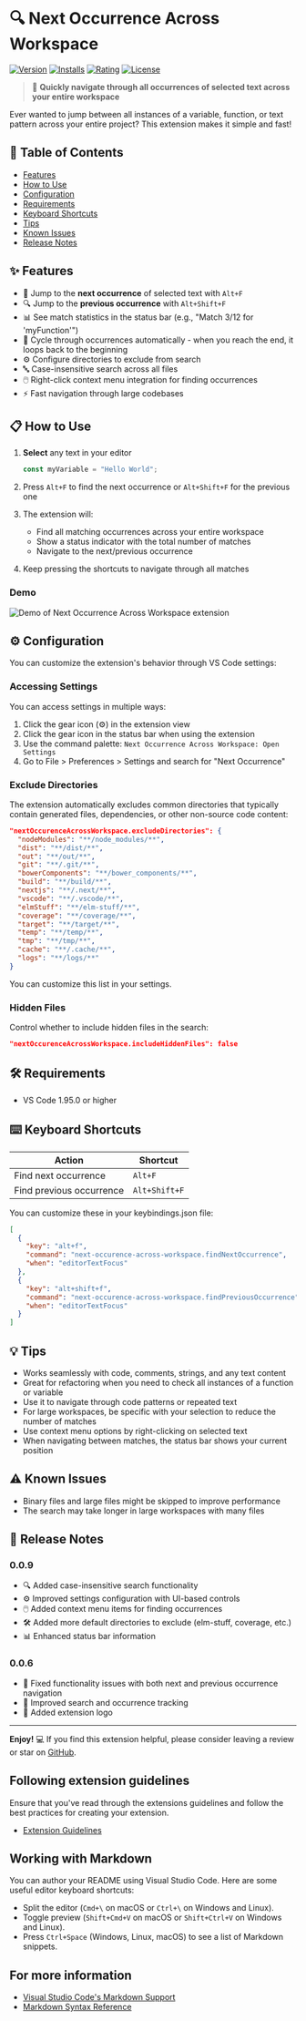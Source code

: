 # 🔍 Next Occurrence Across Workspace

[![Version](https://img.shields.io/visual-studio-marketplace/v/charlontank.next-occurence-across-workspace)](https://marketplace.visualstudio.com/items?itemName=charlontank.next-occurence-across-workspace)
[![Installs](https://img.shields.io/visual-studio-marketplace/i/charlontank.next-occurence-across-workspace)](https://marketplace.visualstudio.com/items?itemName=charlontank.next-occurence-across-workspace)
[![Rating](https://img.shields.io/visual-studio-marketplace/stars/charlontank.next-occurence-across-workspace)](https://marketplace.visualstudio.com/items?itemName=charlontank.next-occurence-across-workspace&ssr=false#review-details)
[![License](https://img.shields.io/github/license/CharlonTank/next-occurrence-across-workspace)](https://github.com/CharlonTank/next-occurrence-across-workspace/blob/master/LICENSE)

> 🚀 **Quickly navigate through all occurrences of selected text across your entire workspace**

Ever wanted to jump between all instances of a variable, function, or text pattern across your entire project? This extension makes it simple and fast!

## 📑 Table of Contents

- [Features](#-features)
- [How to Use](#-how-to-use)
- [Configuration](#-configuration)
- [Requirements](#-requirements)
- [Keyboard Shortcuts](#-keyboard-shortcuts)
- [Tips](#-tips)
- [Known Issues](#-known-issues)
- [Release Notes](#-release-notes)

## ✨ Features

- 🔎 Jump to the **next occurrence** of selected text with `Alt+F`
- 🔍 Jump to the **previous occurrence** with `Alt+Shift+F`
- 📊 See match statistics in the status bar (e.g., "Match 3/12 for 'myFunction'")
- 🔄 Cycle through occurrences automatically - when you reach the end, it loops back to the beginning
- ⚙️ Configure directories to exclude from search
- 🔤 Case-insensitive search across all files
- 🖱️ Right-click context menu integration for finding occurrences
- ⚡ Fast navigation through large codebases

## 📋 How to Use

1. **Select** any text in your editor

   ```js
   const myVariable = "Hello World";
   ```

2. Press `Alt+F` to find the next occurrence or `Alt+Shift+F` for the previous one

3. The extension will:
   - Find all matching occurrences across your entire workspace
   - Show a status indicator with the total number of matches
   - Navigate to the next/previous occurrence

4. Keep pressing the shortcuts to navigate through all matches

### Demo

![Demo of Next Occurrence Across Workspace extension](show.gif)

## ⚙️ Configuration

You can customize the extension's behavior through VS Code settings:

### Accessing Settings

You can access settings in multiple ways:

1. Click the gear icon (⚙️) in the extension view
2. Click the gear icon in the status bar when using the extension
3. Use the command palette: `Next Occurrence Across Workspace: Open Settings`
4. Go to File > Preferences > Settings and search for "Next Occurrence"

### Exclude Directories

The extension automatically excludes common directories that typically contain generated files, dependencies, or other non-source code content:

```json
"nextOccurenceAcrossWorkspace.excludeDirectories": {
  "nodeModules": "**/node_modules/**",
  "dist": "**/dist/**",
  "out": "**/out/**",
  "git": "**/.git/**",
  "bowerComponents": "**/bower_components/**",
  "build": "**/build/**",
  "nextjs": "**/.next/**",
  "vscode": "**/.vscode/**",
  "elmStuff": "**/elm-stuff/**",
  "coverage": "**/coverage/**",
  "target": "**/target/**",
  "temp": "**/temp/**",
  "tmp": "**/tmp/**",
  "cache": "**/.cache/**",
  "logs": "**/logs/**"
}
```

You can customize this list in your settings.

### Hidden Files

Control whether to include hidden files in the search:

```json
"nextOccurenceAcrossWorkspace.includeHiddenFiles": false
```

## 🛠️ Requirements

- VS Code 1.95.0 or higher

## ⌨️ Keyboard Shortcuts

| Action | Shortcut |
|--------|----------|
| Find next occurrence | `Alt+F` |
| Find previous occurrence | `Alt+Shift+F` |

You can customize these in your keybindings.json file:

```json
[
  {
    "key": "alt+f",
    "command": "next-occurence-across-workspace.findNextOccurrence",
    "when": "editorTextFocus"
  },
  {
    "key": "alt+shift+f",
    "command": "next-occurence-across-workspace.findPreviousOccurrence",
    "when": "editorTextFocus"
  }
]
```

## 💡 Tips

- Works seamlessly with code, comments, strings, and any text content
- Great for refactoring when you need to check all instances of a function or variable
- Use it to navigate through code patterns or repeated text
- For large workspaces, be specific with your selection to reduce the number of matches
- Use context menu options by right-clicking on selected text
- When navigating between matches, the status bar shows your current position

## ⚠️ Known Issues

- Binary files and large files might be skipped to improve performance
- The search may take longer in large workspaces with many files

## 📝 Release Notes

### 0.0.9

- 🔍 Added case-insensitive search functionality
- ⚙️ Improved settings configuration with UI-based controls
- 🖱️ Added context menu items for finding occurrences
- 🛠️ Added more default directories to exclude (elm-stuff, coverage, etc.)
- 📊 Enhanced status bar information

### 0.0.6

- 🐛 Fixed functionality issues with both next and previous occurrence navigation
- 🔄 Improved search and occurrence tracking
- 🎨 Added extension logo

---

**Enjoy!** 💻 If you find this extension helpful, please consider leaving a review or star on [GitHub](https://github.com/CharlonTank/next-occurrence-across-workspace).

## Following extension guidelines

Ensure that you've read through the extensions guidelines and follow the best practices for creating your extension.

- [Extension Guidelines](https://code.visualstudio.com/api/references/extension-guidelines)

## Working with Markdown

You can author your README using Visual Studio Code. Here are some useful editor keyboard shortcuts:

- Split the editor (`Cmd+\` on macOS or `Ctrl+\` on Windows and Linux).
- Toggle preview (`Shift+Cmd+V` on macOS or `Shift+Ctrl+V` on Windows and Linux).
- Press `Ctrl+Space` (Windows, Linux, macOS) to see a list of Markdown snippets.

## For more information

- [Visual Studio Code's Markdown Support](http://code.visualstudio.com/docs/languages/markdown)
- [Markdown Syntax Reference](https://help.github.com/articles/markdown-basics/)
